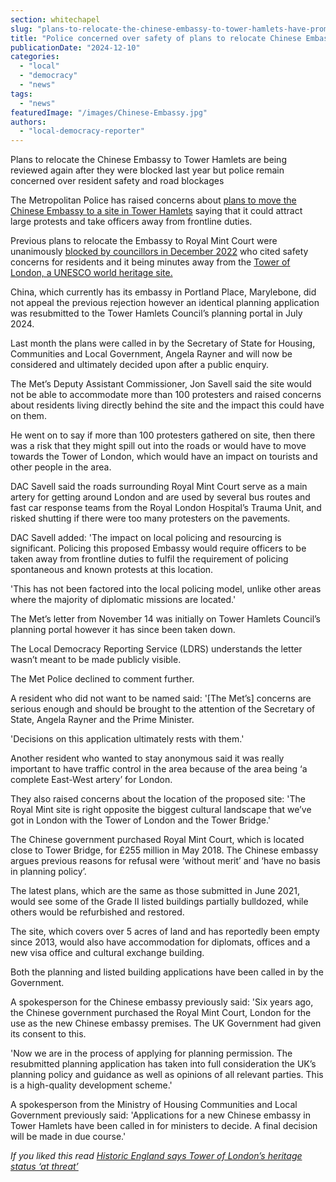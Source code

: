 ```yaml
---
section: whitechapel
slug: "plans-to-relocate-the-chinese-embassy-to-tower-hamlets-have-prompted-police-concerns-over-the-impact-of-potential-protests-on-residents-and-traffic"
title: "Police concerned over safety of plans to relocate Chinese Embassy to Tower Hamlets"
publicationDate: "2024-12-10"
categories: 
  - "local"
  - "democracy"
  - "news"
tags: 
  - "news"
featuredImage: "/images/Chinese-Embassy.jpg"
authors: 
  - "local-democracy-reporter"
---
```


Plans to relocate the Chinese Embassy to Tower Hamlets are being reviewed again after they were blocked last year but police remain concerned over resident safety and road blockages

The Metropolitan Police has raised concerns about [plans to move the Chinese Embassy to a site in Tower Hamlets](https://whitechapellondon.co.uk/chinese-embassy-relocation-tower-of-london-government-to-decide/) saying that it could attract large protests and take officers away from frontline duties.

Previous plans to relocate the Embassy to Royal Mint Court were unanimously [blocked by councillors in December 2022](https://www.theguardian.com/uk-news/2022/dec/02/london-council-tower-hamlets-rejects-new-chinese-embassy-amid-residents-safety-fears) who cited safety concerns for residents and it being minutes away from the [Tower of London, a UNESCO world heritage site.](https://whitechapellondon.co.uk/historic-england-office-blocks-impact-tower-london-heritage-site/)

China, which currently has its embassy in Portland Place, Marylebone, did not appeal the previous rejection however an identical planning application was resubmitted to the Tower Hamlets Council’s planning portal in July 2024.

Last month the plans were called in by the Secretary of State for Housing, Communities and Local Government, Angela Rayner and will now be considered and ultimately decided upon after a public enquiry.

The Met’s Deputy Assistant Commissioner, Jon Savell said the site would not be able to accommodate more than 100 protesters and raised concerns about residents living directly behind the site and the impact this could have on them.

He went on to say if more than 100 protesters gathered on site, then there was a risk that they might spill out into the roads or would have to move towards the Tower of London, which would have an impact on tourists and other people in the area.

DAC Savell said the roads surrounding Royal Mint Court serve as a main artery for getting around London and are used by several bus routes and fast car response teams from the Royal London Hospital’s Trauma Unit, and risked shutting if there were too many protesters on the pavements.

DAC Savell added: 'The impact on local policing and resourcing is significant. Policing this proposed Embassy would require officers to be taken away from frontline duties to fulfil the requirement of policing spontaneous and known protests at this location.

'This has not been factored into the local policing model, unlike other areas where the majority of diplomatic missions are located.'

The Met’s letter from November 14 was initially on Tower Hamlets Council’s planning portal however it has since been taken down.

The Local Democracy Reporting Service (LDRS) understands the letter wasn’t meant to be made publicly visible.

The Met Police declined to comment further.

A resident who did not want to be named said: '\[The Met’s\] concerns are serious enough and should be brought to the attention of the Secretary of State, Angela Rayner and the Prime Minister.

'Decisions on this application ultimately rests with them.'

Another resident who wanted to stay anonymous said it was really important to have traffic control in the area because of the area being ‘a complete East-West artery’ for London.

They also raised concerns about the location of the proposed site: 'The Royal Mint site is right opposite the biggest cultural landscape that we’ve got in London with the Tower of London and the Tower Bridge.'

The Chinese government purchased Royal Mint Court, which is located close to Tower Bridge, for £255 million in May 2018. The Chinese embassy argues previous reasons for refusal were ‘without merit’ and ‘have no basis in planning policy’.

The latest plans, which are the same as those submitted in June 2021, would see some of the Grade II listed buildings partially bulldozed, while others would be refurbished and restored.

The site, which covers over 5 acres of land and has reportedly been empty since 2013, would also have accommodation for diplomats, offices and a new visa office and cultural exchange building.

Both the planning and listed building applications have been called in by the Government.

A spokesperson for the Chinese embassy previously said: 'Six years ago, the Chinese government purchased the Royal Mint Court, London for the use as the new Chinese embassy premises. The UK Government had given its consent to this.

'Now we are in the process of applying for planning permission. The resubmitted planning application has taken into full consideration the UK’s planning policy and guidance as well as opinions of all relevant parties. This is a high-quality development scheme.'

A spokesperson from the Ministry of Housing Communities and Local Government previously said: 'Applications for a new Chinese embassy in Tower Hamlets have been called in for ministers to decide. A final decision will be made in due course.'

_If you liked this read [Historic England says Tower of London’s heritage status ‘at threat’](https://whitechapellondon.co.uk/tower-of-london-heritage-status-under-threat-city-plan-2040/)_
